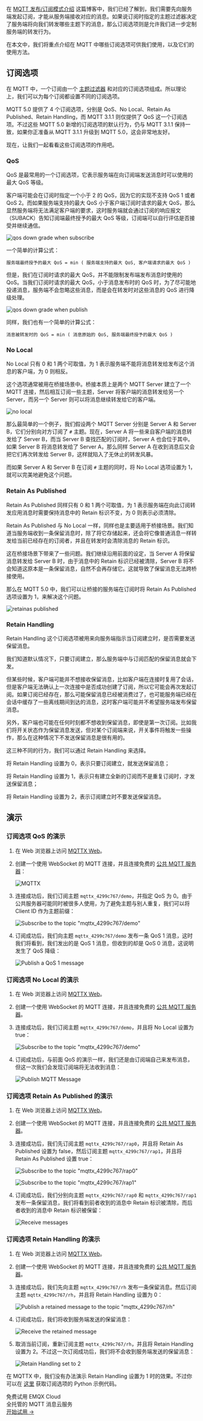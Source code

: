 在 [MQTT 发布/订阅模式介绍](https://www.emqx.com/zh/blog/mqtt-5-introduction-to-publish-subscribe-model) 这篇博客中，我们已经了解到，我们需要先向服务端发起订阅，才能从服务端接收对应的消息。如果说订阅时指定的主题过滤器决定了服务端将向我们转发哪些主题下的消息，那么订阅选项则是允许我们进一步定制服务端的转发行为。

在本文中，我们将重点介绍在 MQTT 中哪些订阅选项可供我们使用，以及它们的使用方法。

## 订阅选项

在 MQTT 中，一个订阅由一个 [主题过滤器](https://emqx.atlassian.net/wiki/spaces/Community/pages/592936998/Subscription+Options#) 和对应的订阅选项组成。所以理论上，我们可以为每个订阅都设置不同的订阅选项。

MQTT 5.0 提供了 4 个订阅选项，分别是 QoS、No Local、Retain As Published、Retain Handling，而 MQTT 3.1.1 则仅提供了 QoS 这一个订阅选项。不过这些 MQTT 5.0 新增的订阅选项的默认行为，仍与 MQTT 3.1.1 保持一致，如果你正准备从 MQTT 3.1.1 升级到 MQTT 5.0，这会非常地友好。

现在，让我们一起看看这些订阅选项的作用吧。

### QoS

QoS 是最常用的一个订阅选项，它表示服务端在向订阅端发送消息时可以使用的最大 QoS 等级。

客户端可能会在订阅时指定一个小于 2 的 QoS，因为它的实现不支持 QoS 1 或者 QoS 2。而如果服务端支持的最大 QoS 小于客户端订阅时请求的最大 QoS，那么显然服务端将无法满足客户端的要求，这时服务端就会通过订阅的响应报文（SUBACK）告知订阅端最终授予的最大 QoS 等级，订阅端可以自行评估是否接受并继续通信。

![qos down grade when subscribe](https://assets.emqx.com/images/b1cc97bc6d3fd75d7a36d896dd96eeb4.png)

一个简单的计算公式：

```
服务端最终授予的最大 QoS = min ( 服务端支持的最大 QoS, 客户端请求的最大 QoS )
```

但是，我们在订阅时请求的最大 QoS，并不能限制发布端发布消息时使用的 QoS。当我们订阅时请求的最大 QoS，小于消息发布时的 QoS 时，为了尽可能地投递消息，服务端不会忽略这些消息，而是会在转发时对这些消息的 QoS 进行降级处理。

![qos down grade when publish](https://assets.emqx.com/images/37dda6930ee7cabbf0867a59de3a415e.png)

同样，我们也有一个简单的计算公式：

```
消息被转发时的 QoS = min ( 消息原始的 QoS, 服务端最终授予的最大 QoS )
```

### No Local

No Local 只有 0 和 1 两个可取值，为 1 表示服务端不能将消息转发给发布这个消息的客户端，为 0 则相反。

这个选项通常被用在桥接场景中。桥接本质上是两个 MQTT Server 建立了一个 MQTT 连接，然后相互订阅一些主题，Server 将客户端的消息转发给另一个 Server，而另一个 Server 则可以将消息继续转发给它的客户端。

![no local](https://assets.emqx.com/images/dbeae9e7cd1106d4bcf82bf56fb990e6.png)

那么最简单的一个例子，我们假设两个 MQTT Server 分别是 Server A 和 Server B，它们分别向对方订阅了 `#` 主题。现在，Server A 将一些来自客户端的消息转发给了 Server B，而当 Server B 查找匹配的订阅时，Server A 也会位于其中。如果 Server B 将消息转发给了 Server A，那么同样 Server A 在收到消息后又会把它们再次转发给 Server B，这样就陷入了无休止的转发风暴。

而如果 Server A 和 Server B 在订阅 `#` 主题的同时，将 No Local 选项设置为 1，就可以完美地避免这个问题。

### Retain As Published

Retain As Published 同样只有 0 和 1 两个可取值，为 1 表示服务端在向此订阅转发应用消息时需要保持消息中的 Retain 标识不变，为 0 则表示必须清除。

Retain As Published 与 No Local 一样，同样也是主要适用于桥接场景。我们知道当服务端收到一条保留消息时，除了将它存储起来，还会将它像普通消息一样转发给当前已经存在的订阅者，并且在转发时会清除消息的 Retain 标识。

这在桥接场景下带来了一些问题。我们继续沿用前面的设定，当 Server A 将保留消息转发给 Server B 时，由于消息中的 Retain 标识已经被清除，Server B 将不会知道这原本是一条保留消息，自然不会再存储它。这就导致了保留消息无法跨桥接使用。

那么在 MQTT 5.0 中，我们可以让桥接的服务端在订阅时将 Retain As Published 选项设置为 1，来解决这个问题。

![retainas published](https://assets.emqx.com/images/57787f3d84987f4c7270e13a6a3e00af.png)

### Retain Handling

Retain Handling 这个订阅选项被用来向服务端指示当订阅建立时，是否需要发送保留消息。

我们知道默认情况下，只要订阅建立，那么服务端中与订阅匹配的保留消息就会下发。

但某些时候，客户端可能并不想接收保留消息，比如客户端在连接时复用了会话，但是客户端无法确认上一次连接中是否成功创建了订阅，所以它可能会再次发起订阅。如果订阅已经存在，那么可能保留消息已经被消费过了，也可能服务端已经在会话中缓存了一些离线期间到达的消息，这时客户端可能并不希望服务端发布保留消息。

另外，客户端也可能在任何时刻都不想收到保留消息，即使是第一次订阅。比如我们将开关状态作为保留消息发送，但对某个订阅端来说，开关事件将触发一些操作，那么在这种情况下不发送保留消息是很有用的。

这三种不同的行为，我们可以通过 Retain Handling 来选择。

将 Retain Handling 设置为 0，表示只要订阅建立，就发送保留消息；

将 Retain Handling 设置为 1，表示只有建立全新的订阅而不是重复订阅时，才发送保留消息；

将 Retain Handling 设置为 2，表示订阅建立时不要发送保留消息。

## 演示

### 订阅选项 QoS 的演示

1. 在 Web 浏览器上访问 [MQTTX Web](https://mqttx.app/web-client/)。

2. 创建一个使用 WebSocket 的 MQTT 连接，并且连接免费的 [公共 MQTT 服务器](http://broker.emqx.io/)：

   ![MQTTX](https://assets.emqx.com/images/1eff007c799cd5e9ed9d65c3a2b1d826.png)

3. 连接成功后，我们订阅主题 `mqttx_4299c767/demo`，并指定 QoS 为 0。由于公共服务器可能同时被很多人使用，为了避免主题与别人重复，我们可以将 Client ID 作为主题前缀：

   ![Subscribe to the topic "mqttx_4299c767/demo"](https://assets.emqx.com/images/7d6598089ff051feadae673734b5be68.png)

4. 订阅成功后，我们向主题 `mqttx_4299c767/demo` 发布一条 QoS 1 消息，这时我们将看到，我们发出的是 QoS 1 消息，但收到的却是 QoS 0 消息，这说明发生了 QoS 降级：

   ![Publish a QoS 1 message](https://assets.emqx.com/images/4b1a7d69d8344ba6efc2c7fe22370b17.png)

### 订阅选项 No Local 的演示

1. 在 Web 浏览器上访问 [MQTTX Web](https://mqttx.app/web-client/)。

2. 创建一个使用 WebSocket 的 MQTT 连接，并且连接免费的 [公共 MQTT 服务器](http://broker.emqx.io/)。

3. 连接成功后，我们订阅主题 `mqttx_4299c767/demo`，并且将 No Local 设置为 true：

   ![Subscribe to the topic "mqttx_4299c767/demo"](https://assets.emqx.com/images/9255fa97ed59e71be6b7fac0e7d2fed4.png)

4. 订阅成功后，与前面 QoS 的演示一样，我们还是由订阅端自己来发布消息，但这一次我们会发现订阅端将无法收到消息：

   ![Publish MQTT Message](https://assets.emqx.com/images/933d4e0147c2b1720124d8d3e36c55a1.png)

### 订阅选项 Retain As Published 的演示

1. 在 Web 浏览器上访问 [MQTTX Web](https://mqttx.app/web-client/)。

2. 创建一个使用 WebSocket 的 MQTT 连接，并且连接免费的 [公共 MQTT 服务器](http://broker.emqx.io/)。

3. 连接成功后，我们先订阅主题 `mqttx_4299c767/rap0`，并且将 Retain As Published 设置为 false，然后订阅主题 `mqttx_4299c767/rap1`，并且将 Retain As Published 设置 true：

   ![Subscribe to the topic "mqttx_4299c767/rap0"](https://assets.emqx.com/images/3d9cb0512df37e95a1be40ec82384f93.png)

   ![Subscribe to the topic "mqttx_4299c767/rap1"](https://assets.emqx.com/images/627c5a3984d401f7e3cb01a160e593a0.png)

4. 订阅成功后，我们分别向主题 `mqttx_4299c767/rap0` 和 `mqttx_4299c767/rap1` 发布一条保留消息，我们将看到前者收到的消息中 Retain 标识被清除，而后者收到的消息中 Retain 标识被保留：

   ![Receive messages](https://assets.emqx.com/images/8e23176543eb78b1f5ee77f6ba98add1.png)

### 订阅选项 Retain Handling 的演示

1. 在 Web 浏览器上访问 [MQTTX Web](https://mqttx.app/web-client/)。

2. 创建一个使用 WebSocket 的 MQTT 连接，并且连接免费的 [公共 MQTT 服务器](http://broker.emqx.io/)。

3. 连接成功后，我们先向主题 `mqttx_4299c767/rh` 发布一条保留消息。然后订阅主题 `mqttx_4299c767/rh`，并且将 Retain Handling 设置为 0：

   ![Publish a retained message to the topic "mqttx_4299c767/rh"](https://assets.emqx.com/images/9b0a0bfa76836e9e4bfc30d6576b25f6.png)

4. 订阅成功后，我们将收到服务端发送的保留消息：

   ![Receive the retained message](https://assets.emqx.com/images/1630db5d1e44c7eec81fcd37e7ca0969.png)

5. 取消当前订阅，重新订阅主题 `mqttx_4299c767/rh`，并且将 Retain Handling 设置为 2。不过这一次订阅成功后，我们将不会收到服务端发送的保留消息：

   ![Retain Handling set to 2](https://assets.emqx.com/images/2032a4e178b18b0bcfd2866b9f377f75.png)

在 MQTTX 中，我们没有办法演示 Retain Handling 设置为 1 时的效果。不过你可以在 [这里](https://github.com/emqx/MQTT-Feature-Examples) 获取订阅选项的 Python 示例代码。



<section class="promotion">
    <div>
        免费试用 EMQX Cloud
        <div class="is-size-14 is-text-normal has-text-weight-normal">全托管的 MQTT 消息云服务</div>
    </div>
    <a href="https://accounts-zh.emqx.com/signup?continue=https://cloud.emqx.com/console/deployments/0?oper=new" class="button is-gradient px-5">开始试用 →</a>
</section>
